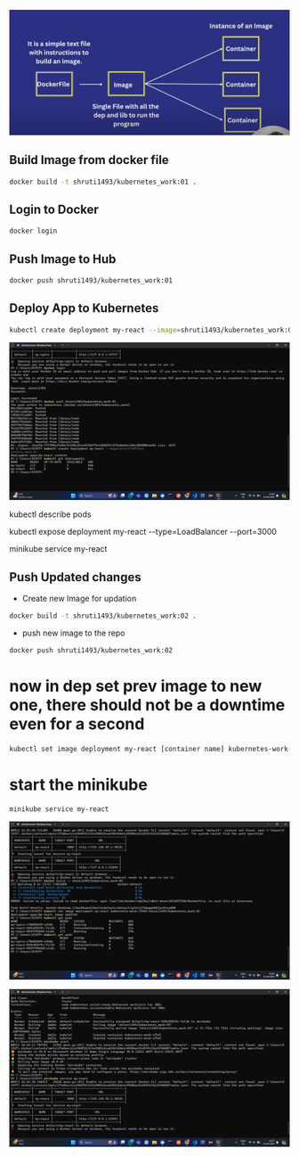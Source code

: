 ![alt text](image.png)

## Build Image from docker file
```bash
docker build -t shruti1493/kubernetes_work:01 .
```

## Login to Docker
```bash
docker login
```

## Push Image to Hub
```bash
docker push shruti1493/kubernetes_work:01
```

## Deploy App to Kubernetes
```bash
kubectl create deployment my-react --image=shruti1493/kubernetes_work:01
```
![alt text](image-1.png)

kubectl describe pods

kubectl expose deployment my-react --type=LoadBalancer --port=3000

minikube service my-react

## Push Updated changes

- Create new Image for updation

```bash
docker build -t shruti1493/kubernetes_work:02 .
```

- push new image to the repo

```bash
docker push shruti1493/kubernetes_work:02                  
```

# now in dep set prev image to new one, there should not be a downtime even for a second

```bash
kubectl set image deployment my-react [container name] kubernetes-work-s7h4l= [new image name] shruti1493/kubernetes_work:02
```

# start the minikube

```bash
minikube service my-react
```

![alt text](image-2.png)

![alt text](image-3.png)